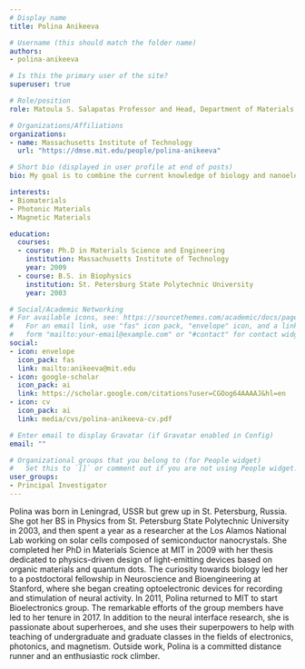 ```yaml
---
# Display name
title: Polina Anikeeva

# Username (this should match the folder name)
authors:
- polina-anikeeva

# Is this the primary user of the site?
superuser: true

# Role/position
role: Matoula S. Salapatas Professor and Head, Department of Materials Science and Engineering </br> Professor, Brain and Cognitive Sciences </br> Director, K. Lisa Yang Brain-Body Center </br> Associate Investigator, McGovern Institute for Brain Research </br> Associate Director, Research Laboratory of Electronics

# Organizations/Affiliations
organizations:
- name: Massachusetts Institute of Technology
  url: "https://dmse.mit.edu/people/polina-anikeeva"

# Short bio (displayed in user profile at end of posts)
bio: My goal is to combine the current knowledge of biology and nanoelectronics to develop materials and devices for minimally invasive treatments for neurological and neuromuscular diseases.

interests:
- Biomaterials
- Photonic Materials
- Magnetic Materials

education:
  courses:
  - course: Ph.D in Materials Science and Engineering
    institution: Massachusetts Institute of Technology
    year: 2009
  - course: B.S. in Biophysics
    institution: St. Petersburg State Polytechnic University
    year: 2003

# Social/Academic Networking
# For available icons, see: https://sourcethemes.com/academic/docs/page-builder/#icons
#   For an email link, use "fas" icon pack, "envelope" icon, and a link in the
#   form "mailto:your-email@example.com" or "#contact" for contact widget.
social:
- icon: envelope
  icon_pack: fas
  link: mailto:anikeeva@mit.edu
- icon: google-scholar
  icon_pack: ai
  link: https://scholar.google.com/citations?user=CGOog64AAAAJ&hl=en
- icon: cv
  icon_pack: ai
  link: media/cvs/polina-anikeeva-cv.pdf

# Enter email to display Gravatar (if Gravatar enabled in Config)
email: ""

# Organizational groups that you belong to (for People widget)
#   Set this to `[]` or comment out if you are not using People widget.
user_groups:
- Principal Investigator
---
```


Polina was born in Leningrad, USSR but grew up in St. Petersburg, Russia. She got her BS in Physics from St. Petersburg State Polytechnic University in 2003, and then spent a year as a researcher at the Los Alamos National Lab working on solar cells composed of semiconductor nanocrystals. She completed her PhD in Materials Science at MIT in 2009 with her thesis dedicated to physics-driven design of light-emitting devices based on organic materials and quantum dots. The curiosity towards biology led her to a postdoctoral fellowship in Neuroscience and Bioengineering at Stanford, where she began creating optoelectronic devices for recording and stimulation of neural activity. 
In 2011, Polina returned to MIT to start Bioelectronics group. The remarkable efforts of the group members have led to her tenure in 2017. In addition to the neural interface research, she is passionate about superheroes, and she uses their superpowers to help with teaching of undergraduate and graduate classes in the fields of electronics, photonics, and magnetism. Outside work, Polina is a committed distance runner and an enthusiastic rock climber.
